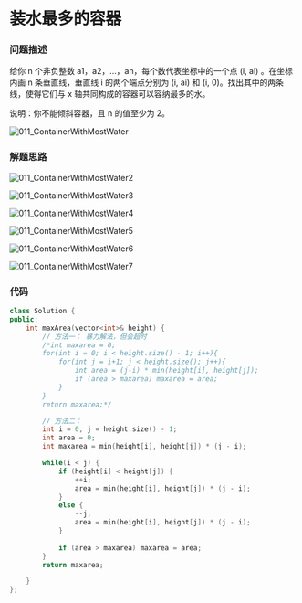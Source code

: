# 装水最多的容器

### 问题描述

给你 n 个非负整数 a1，a2，...，an，每个数代表坐标中的一个点 (i, ai) 。在坐标内画 n 条垂直线，垂直线 i 的两个端点分别为 (i, ai) 和 (i, 0)。找出其中的两条线，使得它们与 x 轴共同构成的容器可以容纳最多的水。

说明：你不能倾斜容器，且 n 的值至少为 2。



![011_ContainerWithMostWater](F:\Code\Tutorial\05_leetcode\00_Order\011_ContainerWithMostWater.jpg)

### 解题思路



![011_ContainerWithMostWater2](F:\Code\Tutorial\05_leetcode\00_Order\011_ContainerWithMostWater2.jpg)

![011_ContainerWithMostWater3](F:\Code\Tutorial\05_leetcode\00_Order\011_ContainerWithMostWater3.jpg)

![011_ContainerWithMostWater4](F:\Code\Tutorial\05_leetcode\00_Order\011_ContainerWithMostWater4.jpg)

![011_ContainerWithMostWater5](F:\Code\Tutorial\05_leetcode\00_Order\011_ContainerWithMostWater5.jpg)

![011_ContainerWithMostWater6](F:\Code\Tutorial\05_leetcode\00_Order\011_ContainerWithMostWater6.jpg)

![011_ContainerWithMostWater7](F:\Code\Tutorial\05_leetcode\00_Order\011_ContainerWithMostWater7.jpg)

### 代码

```C++
class Solution {
public:
    int maxArea(vector<int>& height) {
        // 方法一： 暴力解法，但会超时
        /*int maxarea = 0;
        for(int i = 0; i < height.size() - 1; i++){
            for(int j = i+1; j < height.size(); j++){
                int area = (j-i) * min(height[i], height[j]);
                if (area > maxarea) maxarea = area;
            }
        }
        return maxarea;*/

        // 方法二：
        int i = 0, j = height.size() - 1;
        int area = 0;
        int maxarea = min(height[i], height[j]) * (j - i);

        while(i < j) {
            if (height[i] < height[j]) {
                ++i;
                area = min(height[i], height[j]) * (j - i);
            }
            else {
                --j;
                area = min(height[i], height[j]) * (j - i);
            }
            
            if (area > maxarea) maxarea = area;
        }
        return maxarea;

    }
};
```

